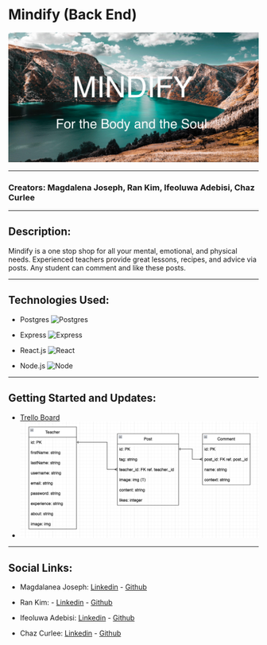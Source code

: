 # Mindify (Back End)
![Mindify](img/mar-bustos-ARVFsI-32Uk-unsplash.jpg "Mindify")
***********
### Creators: Magdalena Joseph, Ran Kim, Ifeoluwa Adebisi, Chaz Curlee
************

## Description:
Mindify is a one stop shop for all your mental, emotional, and physical needs. Experienced teachers provide great lessons, recipes, and advice via posts. Any student can comment and like these posts.

******
## Technologies Used:

- Postgres
    ![Postgres](https://external-content.duckduckgo.com/iu/?u=https%3A%2F%2Fengineering.nordeus.com%2Fcontent%2Fimages%2F2018%2F09%2Fpostgresql-cover-3.jpg&f=1&nofb=1)

- Express
    ![Express](https://external-content.duckduckgo.com/iu/?u=http%3A%2F%2Ffindnerd.s3.amazonaws.com%2Fimagedata%2F8007%2F8007.png&f=1&nofb=1)

- React.js
    ![React](https://external-content.duckduckgo.com/iu/?u=http%3A%2F%2Fblog.addthiscdn.com%2Fwp-content%2Fuploads%2F2014%2F11%2Faddthis-react-flux-javascript-scaling.png&f=1&nofb=1)

- Node.js
    ![Node](https://external-content.duckduckgo.com/iu/?u=https%3A%2F%2Fwww.centizen.com%2Fwp-content%2Fuploads%2F2020%2F03%2FNodejs_performance-800x534.png&f=1&nofb=1)

****
## Getting Started and Updates:
- [Trello Board](https://trello.com/b/7b1J7R2G/mindify)
- ![ERD](img/erd.png)

*****
## Social Links:
 - Magdalanea Joseph: [Linkedin](https://www.linkedin.com/in/magdalena-joseph8/) - [Github](https://github.com/MagJoseph)

 - Ran Kim: - [Linkedin](https://www.linkedin.com/in/rankim/) - [Github](https://github.com/rannkimm)

 - Ifeoluwa Adebisi: [Linkedin](https://www.linkedin.com/in/ifeoluwa-adebisi-b6a9911b7/) - [Github](https://github.com/SEIfeoluwa)

 - Chaz Curlee: [Linkedin](https://www.linkedin.com/in/magdalena-joseph8/) - [Github](https://github.com/chazcurlee)